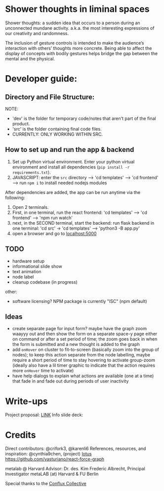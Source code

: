 
# Shower thoughts in liminal spaces

Shower thoughts: a sudden idea that occurs to a person during an unconnected mundane activity.  a.k.a. the most interesting expressions of our creativity and randomness.

The inclusion of gesture controls is intended to make the audience’s interaction with others’ thoughts more concrete. Being able to affect the display of concepts with bodily gestures helps bridge the gap between the mental and the physical.


# Developer guide: 
## Directory and File Structure: 
NOTE: 
- 'dev' is the folder for temporary code/notes that aren't part of the final product.
- 'src' is the folder containing final code files.
- CURRENTLY: ONLY WORKING WITHIN SRC. 

## How to set up and run the app & backend
1. Set up Python virtual environment. Enter your python virtual environment and install all dependencies (`pip install -r requirements.txt`).
2. JAVASCRIPT: enter the `src` directory --> 'cd templates' --> 'cd frontend' --> run `npm i` to install needed nodejs modules


After dependencies are added, the app can be run anytime via the following:
1. Open 2 terminals. 
2. First, in one terminal, run the react frontend: 'cd templates' --> 'cd frontend' --> 'npm run watch'
3. next, in the SECOND terminal, start the backend: run flask backend in one terminal: 'cd src' -> 'cd templates' --> 'python3 -B app.py'
4. open a browser and go to [localhost:5000](https://127.0.0.1:5000)

## TODO

- hardware setup
- informational slide show
- text animation
- node label
- cleanup codebase (in progress)

other:

- software licensing? NPM package is currently "ISC" (npm default)

## Ideas

- create separate page for input form? maybe have the graph zoom waayyy out and then show the form on a separate space-y page either on
    command or after a set period of time; the zoom goes back in when the form is submitted and a new thought is added to the graph
- add `onHover` on cluster to fit-to-screen (basically zoom into the group of nodes); to keep this action separate from the node labelling,
    maybe require a short period of time to stay hovering to activate group-zoom (ideally also have a lil timer graphic to indicate that the
    action requires more `onHover` time to activate)
- have help dialogs to explain what actions are available (one at a time) that fade in and fade out during periods of user inactivity


# Write-ups
Project proposal: [LINK](https://docs.google.com/document/d/1z_XaB_Nkq3_TmX9vxULkrqsZ2MO20u3tCEZ2iM6lBpg/edit?usp=sharing)
Info slide deck: 

# Credits
Direct contributors: @crifork3, @karenli6
References, resources, and inspiration: @cynthia9chen, (project) [lotus](https://github.com/karenli6/lotus)
https://github.com/vasturiano/react-force-graph

metalab @ Harvard Advisor: Dr. des. Kim Frederic Albrecht, Principal Investigator metaLAB (at) Harvard & FU Berlin

Special thanks to the [Conflux Collective](https://confluxcollective.org/)
